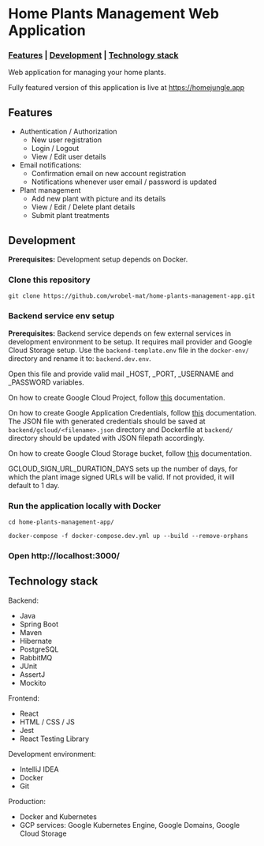 # Home Plants Management Web Application

### [Features](#features) | [Development](#development) | [Technology stack](#technology-stack)

Web application for managing your home plants.

Fully featured version of this application is live at https://homejungle.app

## Features

- Authentication / Authorization
  - New user registration
  - Login / Logout
  - View / Edit user details
- Email notifications:
  - Confirmation email on new account registration
  - Notifications whenever user email / password is updated
- Plant management
  - Add new plant with picture and its details
  - View / Edit / Delete plant details
  - Submit plant treatments

## Development

**Prerequisites:** Development setup depends on Docker.

### Clone this repository

```shell
git clone https://github.com/wrobel-mat/home-plants-management-app.git
```

### Backend service env setup

**Prerequisites:** Backend service depends on few external services in development environment to be setup. It requires mail provider and Google Cloud Storage setup. Use the `backend-template.env` file in the `docker-env/` directory and rename it to: `backend.dev.env`.

Open this file and provide valid mail \_HOST, \_PORT, \_USERNAME and \_PASSWORD variables.

On how to create Google Cloud Project, follow [this](https://cloud.google.com/resource-manager/docs/creating-managing-projects) documentation.

On how to create Google Application Credentials, follow [this](https://cloud.google.com/docs/authentication/production) documentation. The JSON file with generated credentials should be saved at `backend/gcloud/<filename>.json` directory and Dockerfile at `backend/` directory should be updated with JSON filepath accordingly.

On how to create Google Cloud Storage bucket, follow [this](https://cloud.google.com/storage/docs/creating-buckets) documentation.

GCLOUD_SIGN_URL_DURATION_DAYS sets up the number of days, for which the plant image signed URLs will be valid. If not provided, it will default to 1 day.

### Run the application locally with Docker

```shell
cd home-plants-management-app/

docker-compose -f docker-compose.dev.yml up --build --remove-orphans
```

### Open http://localhost:3000/

## Technology stack

Backend:

- Java
- Spring Boot
- Maven
- Hibernate
- PostgreSQL
- RabbitMQ
- JUnit
- AssertJ
- Mockito

Frontend:

- React
- HTML / CSS / JS
- Jest
- React Testing Library

Development environment:

- IntelliJ IDEA
- Docker
- Git

Production:

- Docker and Kubernetes
- GCP services: Google Kubernetes Engine, Google Domains, Google Cloud Storage
